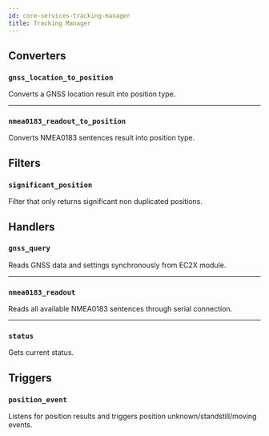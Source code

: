 ```yaml
---
id: core-services-tracking-manager
title: Tracking Manager
---
```


## Converters
### `gnss_location_to_position`

Converts a GNSS location result into position type.


----
### `nmea0183_readout_to_position`

Converts NMEA0183 sentences result into position type.

## Filters
### `significant_position`

Filter that only returns significant non duplicated positions.

## Handlers
### `gnss_query`

Reads GNSS data and settings synchronously from EC2X module.


----
### `nmea0183_readout`

Reads all available NMEA0183 sentences through serial connection.


----
### `status`

Gets current status.

## Triggers
### `position_event`

Listens for position results and triggers position unknown/standstill/moving events.

